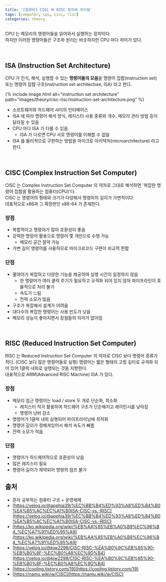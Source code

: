 ```yaml
---
title: '[컴퓨터] CISC 와 RISC 정의와 차이점' 
tags: [computer, cpu, cisc, risc]
categories: theory
---
```


CPU 는 메모리의 명령어들을 읽어와서 실행하는 장치이다.  
하지만 이러한 명령어들은 구조와 원리는 비슷하지만 CPU 마다 차이가 있다.

<!--more-->

<br/>


## ISA (Instruction Set Architecture)


CPU 가 인식, 해석, 실행할 수 있는 **명령어들의 모음**을 명령어 집합(instruction set) 또는 명령어 집합 구조(instruction set architecture, ISA) 라고 한다.

{% include image.html alt="instruction set architecture" path="images/theory/cisc-risc/instruction-set-architecture.png" %}

- 소프트웨어와 하드웨어 사이의 인터페이스
- ISA 에 따라 명령어 해석 방식, 레지스터 사용 종류와 개수, 메모리 관리 방법 등이 달라질 수 있음
- CPU 마다 ISA 가 다를 수 있음
  - ISA 가 다르면 CPU 서로 명령어를 이해할 수 없음
- ISA 를 물리적으로 구현하는 방법을 마이크로 아키텍처(microarchitecture) 라고 한다.
  
<br/>

## CISC (Complex Instruction Set Computer)

CISC 는 Complex Instruction Set Computer 의 약자로 그대로 해석하면 '복잡한 명령어 집합을 활용하는 컴퓨터(CPU)'다.  
CISC 는 명령어의 형태와 크기가 다양해서 명령어의 길이가 가변적이다.    
대표적으로 x86과 그 확장판인 x86-64 가 존재한다.  

### 장점

- 복합적이고 명령어가 많아 호환성이 좋음
- 강력한 명렁어 활용으로 명령어 몇 개만으로 수행 가능
  - 메모리 공간 절약 가능
- 가변 길이 명령어를 사용하므로 마이크로코드 구현이 비교적 편함

### 단점

- 멸여어가 복잡하고 다양한 기능을 제공하여 실행 시간이 일정하지 않음
  - 한 명령어가 여러 클럭 주기가 필요하고 규격화 되어 있지 않아 파이프라인이 효율적으로 처리 불가
  - 속도가 느림
  - 전력 소모가 많음
- 구조가 복잡해서 설계가 어려움
- 대다수의 복잡한 명령어는 사용 빈도가 낮음
- 메모리 성능이 좋아지면서 장점들의 의미가 없어짐


<br/>

## RISC (Reduced Instruction Set Computer)

RISC 는 Reduced Instruction Set Computer 의 약자로 CISC 보다 명령어 종류가 적다. (CISC 보다 많은 명령어들로 실행)
명령어는 짧은 형태의 고정 길이로 규격화 되어 있어 1클럭 내외로 실행되는 것을 지향한다.  
대표적으로 ARM(Advanced RISC Machine) ISA 가 있다. 

### 장점 

- 메모리 접근 명령어는 load / store 두 개로 단순화, 최소화
  - 레지스터 적극 활용하여 하드웨어 구조가 단순해지고 레이턴시를 낮아짐
  - 명령어 낭비 감소
- 명령어가 1클럭 내외 실행되어 파이프라이닝에 최적화
- 명령어 길이가 정해져있어서 해석 속도가 빠름
- 전력 소모가 적음


### 단점 

- 명령어가 하드웨어적으로 호환성이 낮음
- 많은 레지스터 필요
- 명령어 길이가 제약되어 명령의 점프 불가



## 출처

- 혼자 공부하는 컴퓨터 구조 + 운영체제
- [https://velog.io/@apphia39/%EC%BB%B4%ED%93%A8%ED%84%B0%EA%B5%AC%EC%A1%B0ISA-CISC-vs.-RISC](https://velog.io/@apphia39/%EC%BB%B4%ED%93%A8%ED%84%B0%EA%B5%AC%EC%A1%B0ISA-CISC-vs.-RISC)
- [https://ko.wikipedia.org/wiki/%EB%AA%85%EB%A0%B9%EC%96%B4_%EC%A7%91%ED%95%A9](https://ko.wikipedia.org/wiki/%EB%AA%85%EB%A0%B9%EC%96%B4_%EC%A7%91%ED%95%A9)
- [https://velog.io/@kjw2298/CISC-RISC-%EA%B0%9C%EB%85%90-%EB%B0%8F-%EC%B0%A8%EC%9D%B4](https://velog.io/@kjw2298/CISC-RISC-%EA%B0%9C%EB%85%90-%EB%B0%8F-%EC%B0%A8%EC%9D%B4)
- [https://cooling.tistory.com/19](https://cooling.tistory.com/19)
- [https://namu.wiki/w/CISC](https://namu.wiki/w/CISC)